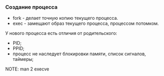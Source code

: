 ### Coздание процесса

- fork - делает точную копию текущего процесса.
- exec - замещают образ текущего процесса, процессом потомком. 

У нового процесса есть отличия от родительского:
- PID;
- PPID;
- процесс не наследует блокировки памяти, список сигналов, таймеры;

NOTE: man 2 execve


